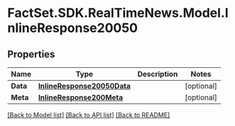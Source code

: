 # FactSet.SDK.RealTimeNews.Model.InlineResponse20050

## Properties

Name | Type | Description | Notes
------------ | ------------- | ------------- | -------------
**Data** | [**InlineResponse20050Data**](InlineResponse20050Data.md) |  | [optional] 
**Meta** | [**InlineResponse200Meta**](InlineResponse200Meta.md) |  | [optional] 

[[Back to Model list]](../README.md#documentation-for-models) [[Back to API list]](../README.md#documentation-for-api-endpoints) [[Back to README]](../README.md)

